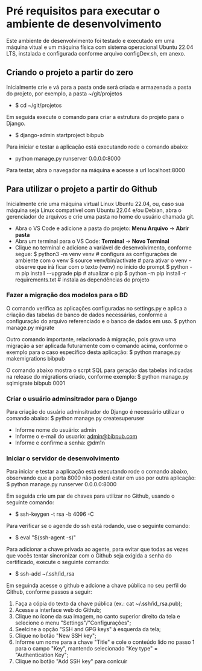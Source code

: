 # Pré requisitos para executar o ambiente de desenvolvimento
Este ambiente de desenvolvimento foi testado e executado em uma máquina vitual e um máquina física com sistema operacional Ubuntu 22.04 LTS, instalada e configurada conforme arquivo configDev.sh, em anexo.

## Criando o projeto a partir do zero
Inicialmente crie e vá para a pasta onde será criada e armazenada a pasta do projeto, por exemplo, a pasta ~/git/projetos
* $ cd ~/git/projetos

Em seguida execute o comando para criar a estrutura do projeto para o Django.
* $ django-admin startproject bibpub

Para iniciar e testar a aplicação está executando rode o comando abaixo:
* python manage.py runserver 0.0.0.0:8000

Para testar, abra o navegador na máquina e acesse a url localhost:8000


## Para utilizar o projeto a partir do Github
Inicialmente crie uma máquina virtual Linux Ubuntu 22.04, ou, caso sua máquina seja Linux compatível com Ubuntu 22.04 e/ou Debian, abra o gerenciador de arquivos e crie uma pasta no home do usuário chamada git.

* Abra o VS Code e adicione a pasta do projeto: **Menu Arquivo** -> **Abrir pasta**
* Abra um terminal para o VS Code: **Terminal** -> **Novo Terminal** 
* Clique no terminal e adicione a variável de desenvolvimento, conforme segue:
   $ python3 -m venv venv  # configura as configurações de ambiente com o venv
   $ source venv/bin/activate # para ativar o venv - observe que irá ficar com o texto (venv) no início do prompt
   $ python -m pip install --upgrade pip  # atualizar o pip
   $ python -m pip install -r requirements.txt  # instala as dependências do projeto


### Fazer a migração dos modelos para o BD
O comando verifica as aplicações configuradas no settings.py e aplica a criação das tabelas de banco de dados necessárias, conforme a configuração do arquivo referenciado e o banco de dados em uso.
   $ python manage.py migrate

Outro comando importante, relacionado à migração, pois grava uma migração a ser aplicada futuramente com o comando acima, conforme o exemplo para o caso específico desta aplicação:
   $ python manage.py makemigrations bibpub

 O comando abaixo mostra o scrpt SQL para geração das tabelas indicadas na release do migrations criado, conforme exemplo:
   $ python manage.py sqlmigrate bibpub 0001


### Criar o usuário adminsitrador para o Django
Para criação do usuário adminsitrador do Django é necessário utilizar o comando abaixo:
   $ python manage.py createsuperuser

* Informe nome do usuário: admin
* Informe o e-mail do usuario: admin@bibpub.com
* Informe e confirme a senha: @dm1n

### Iniciar o servidor de desenvolvimento
Para iniciar e testar a aplicação está executando rode o comando abaixo, observando que a porta 8000 não poderá estar em uso por outra aplicação:
   $ python manage.py runserver 0.0.0.0:8000

Em seguida crie um par de chaves para utilizar no Github, usando o seguinte comando: 
* $ ssh-keygen -t rsa -b 4096 -C <email>

Para verificar se o agende do ssh está rodando, use o seguinte comando: 
* $ eval "$(ssh-agent -s)"

Para adicionar a chave privada ao agente, para evitar que todas as vezes que vocês tentar sincronizar com o Github seja exigida a senha do certificado, execute o seguinte comando: 
* $ ssh-add ~/.ssh/id_rsa

Em seguinda acesse o github e adcione a chave pública no seu perfil do Github, conforme passos a seguir:
1. Faça a cópia do texto da chave pública (ex.: cat ~/.ssh/id_rsa.pub);
2. Acesse a interface web do Github;
3. Clique no ícone da sua imagem, no canto superior direito da tela e selecione o menu "Settings"/"Configurações";
4. Seelcine a opção "SSH and GPG keys" à esquerda da tela;
5. Clique no botão "New SSH key";
6. Informe um nome para a chave "Title" e cole o conteúdo lido no passo 1 para o campo "Key", mantendo selecionado "Key type" = "Authentication Key";
7. Clique no botão "Add SSH key" para conlcuir



